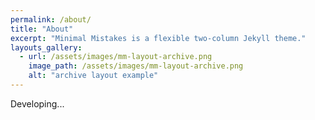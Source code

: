 ```yaml
---
permalink: /about/
title: "About"
excerpt: "Minimal Mistakes is a flexible two-column Jekyll theme."
layouts_gallery:
  - url: /assets/images/mm-layout-archive.png
    image_path: /assets/images/mm-layout-archive.png
    alt: "archive layout example"
---
```


Developing...

